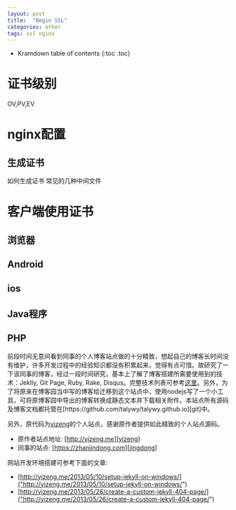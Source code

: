 ```yaml
---
layout: post
title:  "Begin SSL"
categories: other
tags: ssl nginx
---
```


* Kramdown table of contents
{:toc .toc}

# 证书级别
OV,PV,EV
# nginx配置
## 生成证书
如何生成证书
常见的几种中间文件
# 客户端使用证书
## 浏览器
## Android
## ios
## Java程序
## PHP



前段时间无意间看到同事的个人博客站点做的十分精致，想起自己的博客长时间没有维护，许多开发过程中的经验知识都没有积累起来，觉得有点可惜。故研究了一下该同事的博客，经过一段时间研究，基本上了解了博客搭建所需要使用到的技术：Jeklly, Git Page, Ruby, Rake, Disqus。完整技术列表可参考[这里]("https://github.com/yizeng/yizeng.me/wiki/Acknowledgements")。另外，为了将原来在博客园当中写的博客给迁移到这个站点中，使用nodejs写了一个小工具，可将原博客园中导出的博客转换成静态文本并下载相关附件。本站点所有源码及博客文档都托管在[https://github.com/talywy/talywy.github.io][git]中。

另外，原代码为[yizeng][yizeng]的个人站点，感谢原作者提供如此精致的个人站点源码。

* 原作者站点地址: [http://yizeng.me][yizeng]
* 同事的站点: [https://zhanjindong.com][jingdong]

网站开发环境搭建可参考下面的文章:

* [http://yizeng.me/2013/05/10/setup-jekyll-on-windows/]("http://yizeng.me/2013/05/10/setup-jekyll-on-windows/")
* [http://yizeng.me/2013/05/26/create-a-custom-jekyll-404-page/]("http://yizeng.me/2013/05/26/create-a-custom-jekyll-404-page/")

[git]: https://github.com/talywy/talywy.github.io "Source Code"
[yizeng]: http://yizeng.me "Personal site of YiZeng."
[jingdong]: https://zhanjindong.com "Personal site of JingDong Zhan"

